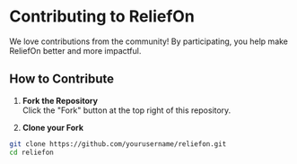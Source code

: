 # Contributing to ReliefOn

We love contributions from the community! By participating, you help make ReliefOn better and more impactful.

## How to Contribute

1. **Fork the Repository**  
   Click the "Fork" button at the top right of this repository.

2. **Clone your Fork**
```bash
git clone https://github.com/yourusername/reliefon.git
cd reliefon
